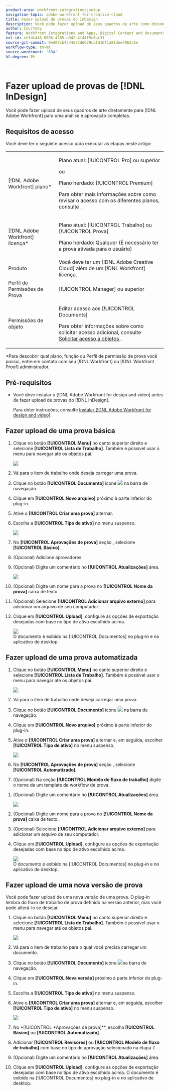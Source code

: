 ```yaml
---
product-area: workfront-integrations;setup
navigation-topic: adobe-workfront-for-creative-cloud
title: Fazer upload de provas do InDesign
description: Você pode fazer upload de seus quadros de arte como documentos para uma revisão e aprovação rápidas ou simplesmente armazenar no Adobe Workfront.
author: Courtney
feature: Workfront Integrations and Apps, Digital Content and Documents
exl-id: ee3dc446-6886-4285-a942-4f44f5c0ac31
source-git-commit: 9ed0fcb4344d72d6629cafd16f1a81dee4063a1e
workflow-type: tm+mt
source-wordcount: '634'
ht-degree: 0%

---
```


# Fazer upload de provas de [!DNL InDesign]

Você pode fazer upload de seus quadros de arte diretamente para [!DNL Adobe Workfront] para uma análise e aprovação completas.

## Requisitos de acesso

Você deve ter o seguinte acesso para executar as etapas neste artigo:

<table style="table-layout:auto"> 
 <col> 
 <col> 
 <tbody> 
 <tr> 
   <td role="rowheader">[!DNL Adobe Workfront] plano*</td> 
   <td> <p>Plano atual: [!UICONTROL Pro] ou superior</p> <p>ou</p> <p>Plano herdado: [!UICONTROL Premium]</p> <p>Para obter mais informações sobre como revisar o acesso com os diferentes planos, consulte .</p> </td> 
  </tr> 
  <tr> 
   <td role="rowheader">[!DNL Adobe Workfront] licença*</td> 
   <td> <p>Plano atual: [!UICONTROL Trabalho] ou [!UICONTROL Prova]</p> <p>Plano herdado: Qualquer (É necessário ter a prova ativada para o usuário)</p> </td> 
  </tr> 
  <tr> 
   <td role="rowheader">Produto</td> 
   <td>Você deve ter um [!DNL Adobe Creative Cloud] além de um [!DNL Workfront] licença.</td> 
  </tr> 
  <tr> 
   <td role="rowheader">Perfil de Permissões de Prova </td> 
   <td>[!UICONTROL Manager] ou superior</td> 
  </tr> 
  <tr> 
   <td role="rowheader">Permissões de objeto</td> 
   <td> <p>Editar acesso aos [!UICONTROL Documents]</p> <p>Para obter informações sobre como solicitar acesso adicional, consulte <a href="../../workfront-basics/grant-and-request-access-to-objects/request-access.md" class="MCXref xref">Solicitar acesso a objetos </a>.</p> </td> 
  </tr> 
 </tbody> 
</table>

&#42;Para descobrir qual plano, função ou Perfil de permissão de prova você possui, entre em contato com seu [!DNL Workfront] ou [!DNL Workfront Proof] administrador.

## Pré-requisitos

* Você deve instalar o [!DNL Adobe Workfront for design and video] antes de fazer upload de provas do [!DNL InDesign].

   Para obter instruções, consulte [Instalar [!DNL Adobe Workfront for design and video]](/help/quicksilver/workfront-integrations-and-apps/adobe-workfront-for-creative-cloud/wf-install-cc.md).

## Fazer upload de uma prova básica

1. Clique no botão **[!UICONTROL Menu]** no canto superior direito e selecione **[!UICONTROL Lista de Trabalho]**. Também é possível usar o menu para navegar até os objetos pai.

   ![](assets/go-back-to-work-list-350x314.png)

1. Vá para o item de trabalho onde deseja carregar uma prova.
1. Clique no botão **[!UICONTROL Documento]** ícone ![](assets/documents.png) na barra de navegação.
1. Clique em **[!UICONTROL Novo arquivo]** próximo à parte inferior do plug-in.
1. Ative o **[!UICONTROL Criar uma prova]** alternar.
1. Escolha a **[!UICONTROL Tipo de ativo]** no menu suspenso.

   ![](assets/plugin-create-proof-350x182.png)

1. No **[!UICONTROL Aprovações de prova]** seção , selecione **[!UICONTROL Básico]**.
1. (Opcional) Adicione aprovadores.
1. (Opcional) Digite um comentário no **[!UICONTROL Atualizações]** área.

   ![](assets/plugin-proof-approvals-350x450.png)

1. (Opcional) Digite um nome para a prova no **[!UICONTROL Nome da prova]** caixa de texto.
1. (Opcional) Selecione **[!UICONTROL Adicionar arquivo externo]** para adicionar um arquivo de seu computador.
1. Clique em **[!UICONTROL Upload]**, configure as opções de exportação desejadas com base no tipo de ativo escolhido acima.

   ![](assets/plugin-files-350x307.png)\
   O documento é exibido na [!UICONTROL Documentos] no plug-in e no aplicativo de desktop.

## Fazer upload de uma prova automatizada

1. Clique no botão **[!UICONTROL Menu]** no canto superior direito e selecione **[!UICONTROL Lista de Trabalho]**. Também é possível usar o menu para navegar até os objetos pai.

   ![](assets/go-back-to-work-list-350x314.png)

1. Vá para o item de trabalho onde deseja carregar uma prova.
1. Clique no botão **[!UICONTROL Documento]** ícone ![](assets/documents.png) na barra de navegação.

1. Clique em **[!UICONTROL Novo arquivo]** próximo à parte inferior do plug-in.
1. Ative o **[!UICONTROL Criar uma prova]** alternar e, em seguida, escolher **[!UICONTROL Tipo de ativo]** no menu suspenso.

   ![](assets/plugin-create-proof-350x182.png)

1. No **[!UICONTROL Aprovações de prova]** seção , selecione **[!UICONTROL Automatizado]**.
1. (Opcional) Na seção **[!UICONTROL Modelo de fluxo de trabalho]** digite o nome de um template de workflow de prova.

<!-- {{adjust-proof-settings}} -->

1. (Opcional) Digite um comentário no **[!UICONTROL Atualizações]** área.

   ![](assets/copy-of-proof-approvals-advanced-350x424.png) <!-- new screenshot -->

1. (Opcional) Digite um nome para a prova no **[!UICONTROL Nome da prova]** caixa de texto.
1. (Opcional) Selecione **[!UICONTROL Adicionar arquivo externo]** para adicionar um arquivo de seu computador.
1. Clique em **[!UICONTROL Upload]**, configure as opções de exportação desejadas com base no tipo de ativo escolhido acima.

   ![](assets/plugin-files-350x307.png)\
   O documento é exibido na [!UICONTROL Documentos] no plug-in e no aplicativo de desktop.


## Fazer upload de uma nova versão de prova

Você pode fazer upload de uma nova versão de uma prova. O plug-in lembra do fluxo de trabalho de prova definido na versão anterior, mas você pode alterá-lo se desejar.

1. Clique no botão **[!UICONTROL Menu]** no canto superior direito e selecione **[!UICONTROL Lista de Trabalho]**. Também é possível usar o menu para navegar até os objetos pai.

   ![](assets/go-back-to-work-list-350x314.png)

1. Vá para o item de trabalho para o qual você precisa carregar um documento.
1. Clique no botão **[!UICONTROL Documento]** ícone ![](assets/documents.png)na barra de navegação.

1. Clique em **[!UICONTROL Nova versão]** próximo à parte inferior do plug-in.
1. Escolha a **[!UICONTROL Tipo de ativo]** no menu suspenso.
1. Ative o **[!UICONTROL Criar uma prova]** alternar e, em seguida, escolher **[!UICONTROL Tipo de ativo]** no menu suspenso.

   ![](assets/plugin-create-proof-350x182.png)

1. No *[!UICONTROL *Aprovações de prova]**, escolha **[!UICONTROL Básico]** ou **[!UICONTROL Automatizado]**.

1. Adicionar **[!UICONTROL Revisores]** ou **[!UICONTROL Modelo de fluxo de trabalho]** com base no tipo de aprovação selecionado na etapa 7.

1. (Opcional) Digite um comentário no **[!UICONTROL Atualizações]** área.
1. Clique em **[!UICONTROL Upload]**, configure as opções de exportação desejadas com base no tipo de ativo escolhido acima.
O documento é exibido na [!UICONTROL Documentos] no plug-in e no aplicativo de desktop.
